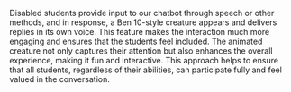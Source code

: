 Disabled students provide input to our chatbot through speech or other methods, and in response, a Ben 10-style creature appears and delivers replies in its own voice. This feature makes the interaction much more engaging and ensures that the students feel included. The animated creature not only captures their attention but also enhances the overall experience, making it fun and interactive. This approach helps to ensure that all students, regardless of their abilities, can participate fully and feel valued in the conversation.
